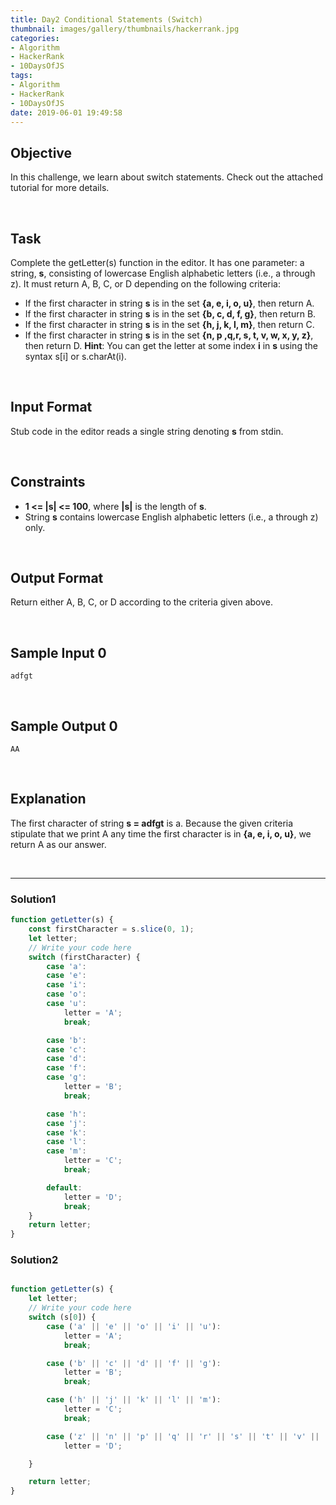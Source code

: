 ```yaml
---
title: Day2 Conditional Statements (Switch)
thumbnail: images/gallery/thumbnails/hackerrank.jpg
categories:
- Algorithm
- HackerRank
- 10DaysOfJS
tags:
- Algorithm
- HackerRank
- 10DaysOfJS
date: 2019-06-01 19:49:58
---
```


## Objective

In this challenge, we learn about switch statements. Check out the attached tutorial for more details.

<br/>

## Task

Complete the getLetter(s) function in the editor. It has one parameter: a string, **s**, consisting of lowercase English alphabetic letters (i.e., a through z). It must return A, B, C, or D depending on the following criteria:

- If the first character in string **s** is in the set **{a, e, i, o, u}**, then return A.
- If the first character in string **s** is in the set **{b, c, d, f, g}**, then return B.
- If the first character in string **s** is in the set **{h, j, k, l, m}**, then return C.
- If the first character in string **s** is in the set **{n, p ,q,r, s, t, v, w, x, y, z}**, then return D.
**Hint**: You can get the letter at some index **i** in **s** using the syntax s[i] or s.charAt(i).

<br/>
<!-- more -->

## Input Format

Stub code in the editor reads a single string denoting **s** from stdin.

<br/>

## Constraints
- **1 <= |s| <= 100**, where **|s|** is the length of **s**.
- String **s** contains lowercase English alphabetic letters (i.e., a through z) only.

<br/>

## Output Format

Return either A, B, C, or D according to the criteria given above.

<br/>

## Sample Input 0

```
adfgt
```

<br/>

## Sample Output 0

```
AA
```

<br/>

## Explanation

The first character of string **s = adfgt** is a. Because the given criteria stipulate that we print A any time the first character is in **{a, e, i, o, u}**, we return A as our answer.

<br/>

---

### Solution1

```javascript
function getLetter(s) {
    const firstCharacter = s.slice(0, 1);
    let letter;
    // Write your code here
    switch (firstCharacter) {
        case 'a':
        case 'e':
        case 'i':
        case 'o':
        case 'u':
            letter = 'A';
            break;

        case 'b':
        case 'c':
        case 'd':
        case 'f':
        case 'g':
            letter = 'B';
            break;

        case 'h':
        case 'j':
        case 'k':
        case 'l':
        case 'm':
            letter = 'C';
            break;

        default:
            letter = 'D';
            break;
    }
    return letter;
}
```

### Solution2

```javascript

function getLetter(s) {
    let letter;
    // Write your code here
    switch (s[0]) {
        case ('a' || 'e' || 'o' || 'i' || 'u'):
            letter = 'A';
            break;

        case ('b' || 'c' || 'd' || 'f' || 'g'):
            letter = 'B';
            break;

        case ('h' || 'j' || 'k' || 'l' || 'm'):
            letter = 'C';
            break;

        case ('z' || 'n' || 'p' || 'q' || 'r' || 's' || 't' || 'v' || 'w' || 'x' || 'y'):
            letter = 'D';

    }

    return letter;
}
```
